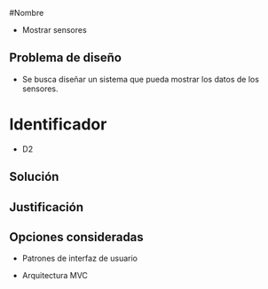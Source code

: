 
#Nombre
* Mostrar sensores 

## Problema de diseño 

* Se busca diseñar un sistema que pueda mostrar los datos de los sensores.  

# Identificador 

* D2 

## Solución 

## Justificación 

## Opciones consideradas 

* Patrones de interfaz de usuario 

* Arquitectura MVC 

 
